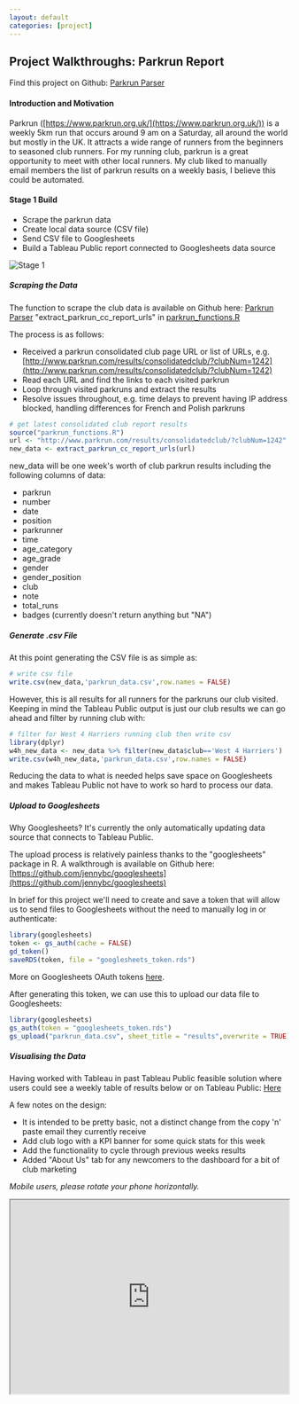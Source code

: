 ```yaml
---
layout: default
categories: [project]
---
```

## Project Walkthroughs: Parkrun Report
Find this project on Github: <a href ="https://github.com/wjsutton/parkrun_parser">Parkrun Parser</a>

#### **Introduction and Motivation**

Parkrun ([https://www.parkrun.org.uk/](https://www.parkrun.org.uk/)) is a weekly 5km run that occurs around 9 am on a Saturday, all around the world but mostly in the UK. It attracts a wide range of runners from the beginners to seasoned club runners. For my running club, parkrun is a great opportunity to meet with other local runners.
My club liked to manually email members the list of parkrun results on a weekly basis, I believe this could be automated.

#### **Stage 1 Build**
* Scrape the parkrun data
* Create local data source (CSV file)
* Send CSV file to Googlesheets
* Build a Tableau Public report connected to Googlesheets data source

![Stage 1](assets\parkrun_stage_1_workflow.png)

##### Scraping the Data

The function to scrape the club data is available on Github here: <a href ="https://github.com/wjsutton/parkrun_parser">Parkrun Parser</a> "extract_parkrun_cc_report_urls" in [parkrun_functions.R](https://github.com/wjsutton/parkrun_parser/blob/master/parkrun_functions.R)

The process is as follows:
* Received a parkrun consolidated club page URL or list of URLs, e.g. [http://www.parkrun.com/results/consolidatedclub/?clubNum=1242](http://www.parkrun.com/results/consolidatedclub/?clubNum=1242) 
* Read each URL and find the links to each visited parkrun
* Loop through visited parkruns and extract the results 
* Resolve issues throughout, e.g. time delays to prevent having IP address blocked, handling differences for French and Polish parkruns

```r
# get latest consolidated club report results
source("parkrun_functions.R")
url <- "http://www.parkrun.com/results/consolidatedclub/?clubNum=1242"
new_data <- extract_parkrun_cc_report_urls(url)
```
new_data will be one week's worth of club parkrun results including the following columns of data:
* parkrun	
* number	
* date	
* position	
* parkrunner	
* time	
* age_category	
* age_grade	
* gender	
* gender_position	
* club	
* note	
* total_runs
* badges (currently doesn't return anything but "NA")

##### Generate .csv File

At this point generating the CSV file is as simple as:
```r
# write csv file
write.csv(new_data,'parkrun_data.csv',row.names = FALSE)
```

However, this is all results for all runners for the parkruns our club visited. Keeping in mind the Tableau Public output is just our club results we can go ahead and filter by running club with:
```r
# filter for West 4 Harriers running club then write csv
library(dplyr)
w4h_new_data <- new_data %>% filter(new_data$club=='West 4 Harriers')
write.csv(w4h_new_data,'parkrun_data.csv',row.names = FALSE)
```
Reducing the data to what is needed helps save space on Googlesheets and makes Tableau Public not have to work so hard to process our data.

##### Upload to Googlesheets

Why Googlesheets? It's currently the only automatically updating data source that connects to Tableau Public.

The upload process is relatively painless thanks to the "googlesheets" package in R. A walkthrough is available on Github here: [https://github.com/jennybc/googlesheets](https://github.com/jennybc/googlesheets)

In brief for this project we'll need to create and save a token that will allow us to send files to Googlesheets without the need to manually log in or authenticate:
```r
library(googlesheets)
token <- gs_auth(cache = FALSE)
gd_token()
saveRDS(token, file = "googlesheets_token.rds")
```

More on Googlesheets OAuth tokens [here](https://rawgit.com/jennybc/googlesheets/master/vignettes/managing-auth-tokens.html).

After generating this token, we can use this to upload our data file to Googlesheets:
```r
library(googlesheets)
gs_auth(token = "googlesheets_token.rds")
gs_upload("parkrun_data.csv", sheet_title = "results",overwrite = TRUE)
```

##### Visualising the Data

Having worked with Tableau in past Tableau Public feasible solution where users could see a weekly table of results below or on Tableau Public: [Here](https://public.tableau.com/views/West4HarriersParkrunReport/WeeklyParkrunReport?:embed=y&:display_count=yes)

A few notes on the design:
* It is intended to be pretty basic, not a distinct change from the copy 'n' paste email they currently receive
* Add club logo with a KPI banner for some quick stats for this week
* Add the functionality to cycle through previous weeks results
* Added "About Us" tab for any newcomers to the dashboard for a bit of club marketing

_Mobile users, please rotate your phone horizontally._
<iframe align = "center" width = "100%" height = "350" src="https://public.tableau.com/views/West4HarriersParkrunReport/WeeklyParkrunReport?:embed=y&:display_count=yes"/>

Lastly to fully automate this the R code used can be scheduled to run on Windows Task Manager, a crontab, etc. 

#### **Stage 2 Build**

From running the stage 1 process a few upgrades were identified and planned for the second phase such as:
* Did the data fail to run? I do not know unless I manually check the data source or the Tableau workbook
* The original manual job of emailing weekly results has not been automated, a weekly emailable report should be produced

![Stage 2](assets\parkrun_stage_2_workflow.png)

##### Send an email if data scrape failed

As mentioned earlier the function "extract_parkrun_cc_report_urls" in [parkrun_functions.R](https://github.com/wjsutton/parkrun_parser/blob/master/parkrun_functions.R) has a few workarounds due to some inconsistent parkruns, this is out of my control but to assist the debugging of problems, it is helpful to receive a nudge via email when the data has not been received rather than manually checking. 
```r
# check max week of parkrun_data, if date is > 7 days old, send email
report <- read.csv(file = "parkrun_data.csv",stringsAsFactors = F)
report_date <- max(report$date)
last_week <- as.character(Sys.Date()-7)

if(report_date > last_week){
  # send email
}
```
For sending emails I used the `gmailr` library, you could alternatively use `mailr`. For `gmailr` I set up a new Gmail email address and set up the Gmail API using the following walkthrough [https://github.com/jimhester/gmailr](https://github.com/jimhester/gmailr) 

The credentials of the Gmail email address are saved to a text or csv file, this is just good practice to remove passwords and identifiers from your code. Credentials can then be read using:
```r
# Get Gmail credentials
details <- read.csv(file = "gmail_details.csv")
sender <- details$email
recipients <- details$admin
client_id <- details$client_id
client_secret <- details$client_secret

# Authenticate Gmail, create draft and send email
library(gmailr)
gmail_auth(scope = "full",
           id = client_id,
           secret = client_secret, 
           secret_file = NULL)
  
draft <- (mime(From=sender,
               To=recipients,
               Subject="Parkrun update failed",
               body = "The update for parkrun report has failed."
			   
send_message(draft)
```

More about sending emails via `gmailr` here: [https://github.com/jennybc/send-email-with-r](https://github.com/jennybc/send-email-with-r)


##### Generate Rmarkdown HTML report
The report is generated by building an R Markdown file, a full introduction is available here: [https://rmarkdown.rstudio.com/articles_intro.html](https://rmarkdown.rstudio.com/articles_intro.html) essentially for this project creating a standard report that can be updated weekly and rendered as a HTML file to be emailed.
```
```{r, echo=FALSE}```
```
The triple quote allows R code to be run without any outputs from the code being returned in the final document. I use these blocks to load libraries and do the majority of the required calculations. 
```
`r print('Hello World')`
```
The single quote allows for R code snippets to be run inline, I use these for printing the final results to the document. 

**Header and KPIs**

<img style="width: 100%;" src="assets\parkrun_html_header.png">
<br><br>
<img style="float: right;width: 30%" src="assets\parkrun_html_kpis.png">
The header and KPIs are built in similar fashion: 
- Image + Inline R code & Text

Images can inserted with with the markdown format `![](image.png)` or using the HTML `<img src="image.png">` tag. The `<img>` tag I find a bit easier if you wish to resize and position the image using the style attribute e.g. `style=float: left;width: 150px;`<br><br>
Inline R code is used to generate the weekly updated elements, for example, the report date
`r format(as.Date(max(report$date)),format="%d %b %Y")`
or referencing variables for KPIs `r parkrunners` to show the number of parkrunners. Note the data frame `report` and variable `parkrunners` are predefined in `{r, echo=FALSE}` blocks.

Showing milestones when there’s one and upcoming when they are 3 away

**Milestones, Upcoming Milestones and Weekly Results**
<img style="width: 100%;" src="assets\parkrun_html_milestones.png">
Reaching 100 or 200 Parkruns is a serious achievement and should be recognised in the weekly report. Similar if someone is 1 or 2 runs away from a milestone that should be mentioned to spur them on. A data frame of milestones is defined in a `{r, echo=FALSE}` block as where the total runs is a multiple of 25.
```
milestones <- output %>% filter(output$total_runs %% 25 == 0)
```
Similarly upcoming milestones are 1-3 runs off a milestone 
```
milestones_upcoming <- output %>% filter(output$total_runs %% 25 %in% c(22,23,24))
```
Note the `%%` does the modulus operation, essentially it's like division but only returns the remainder, e.g. `10 %% 3` equals 1.
<br>Next, we check whether there is any data in the table to avoid printing an empty table, which is done using an `ifelse` function in R, very similar to IF statement in Excel, if the statement is true then do this, otherwise do that.
```
ifelse(nrow(milestones)>0,'Milestones','')
```
In this example, if the milestones table has 1 or more rows then print the header 'Milestones' otherwise print nothing.
<br>The tables are formatted using the kable function
```
milestones %>% 
	kable() %>% 
		kable_styling(bootstrap_options = c("striped", "hover", "condensed", "responsive"))
```
<br>Headers are given an extra bit of distinction with coloured background by surrounding them with a `<h4>` tag and using the style attribute
```
paste0('<h4 style="background-color:#bedff6; padding: 7px;">',mile_header,'</h4>')
```
After the tables and headers are made they are pasted together then callable as a variable, so are then referenced using  `r mile` and `r mile_up`. <br>
The full list of results is produced in a similar approach but looping through the different Parkrun locations and pasting together a combined list of all headers and tables which is then called.
<img style="width: 100%;" src="assets\parkrun_html_results.png">

Example HTML email report: [Report](assets\parkrun_report.html)


#### **Stage 3 (prospective build)**

Upgrades:
* Update Tableau report, as the Tableau report does the same job as the email, but the Tableau report could visualise all the data collected, providing an All Time and YTD stats view
* Improve the quality of the email, some things aren’t rendering properly on desktop PC compared to mobile, etc.
​